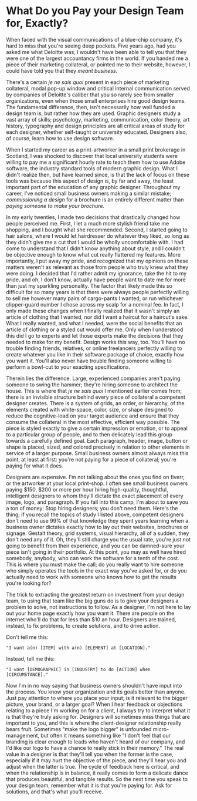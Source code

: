 # What Do you Pay your Design Team for, Exactly? 

When faced with the visual communications of a blue-chip company, it's hard to miss that you're seeing deep pockets. Five years ago, had you asked me what Deloitte was, I wouldn't have been able to tell you that they were one of the largest accountancy firms in the world. If you handed me a piece of their marketing collateral, or pointed me to their website, however, I could have told you that they *meant business.* 

There's a certain *je ne sais quoi* present in each piece of marketing collateral, modal pop-up window and critical internal communication served by companies of Deloitte's caliber that you so rarely see from smaller organizations, even when those small enterprises hire good design teams. The fundamental difference, then, isn't necessarily how well funded a design team is, but rather how they are used. Graphic designers study a vast array of skills; psychology, marketing, communication, color theory, art history, typography and design principles are all critical areas of study for each designer, whether self-taught or university educated. Designers also, of course, learn how to use design software. 

When I started my career as a print-artworker in a small print brokerage in Scotland, I was shocked to discover that local university students were willing to pay me a significant hourly rate to teach them how to use Adobe software, the industry standard tools of modern graphic design. What I didn't realize then, but have learned since, is that the lack of focus on these tools was because this aspect of design is, by far and away, the least important part of the education of any graphic designer. Throughout my career, I've noticed small business owners making a similar mistake; *commissioning a design* for a brochure is an entirely different matter than *paying someone to make your brochure.*

In my early twenties, I made two decisions that drastically changed how people perceived me. First, I let a much more stylish friend take me shopping, and I bought what she recommended. Second, I started going to hair salons, where I would let hairdresser do whatever they liked, so long as they didn't give me a cut that I would be wholly uncomfortable with. I had come to understand that I didn't know anything about style, and I couldn't be objective enough to know what cut really flattered my features. More importantly, I put away my pride, and recognized that my opinions on these matters weren't as relevant as those from people who truly knew what they were doing. I decided that I'd rather admit my ignorance, take the hit to my pride, and oh, I don't know, actually have people want to date me for more than just my sparkling personality. The factor that likely made this so difficult for so many years is that there were always people perfectly willing to sell me however many pairs of cargo-pants I wanted, or run whichever clipper-guard number I chose across my scalp for a nominal fee. In fact, I only made these changes when I finally realized that it wasn't simply an article of clothing that I wanted, nor did I want a haircut for a haircut's sake. What I really wanted, and what I needed, were the social benefits that an article of clothing or a styled cut would offer me. Only when I understood this did I go to experts and let those experts make the decisions that they needed to make for my benefit. Design works this way, too. You'll have no trouble finding friends, relatives, or online freelancers perfectly willing to create whatever you like in their software package of choice, exactly how you want it. You'll also never have trouble finding someone willing to perform a bowl-cut to your exacting specifications.

Therein lies the difference. Large, experienced companies aren't paying someone to swing the hammer; they're hiring someone to architect the house. This is where that *je ne sais quoi* I mentioned earlier comes from; there is an invisible structure behind every piece of collateral a competent designer creates. There is a system of grids, an order, or hierarchy, of the elements created with white-space, color, size, or shape designed to reduce the cognitive-load on your target audience and ensure that they consume the collateral in the most effective, efficient way possible. The piece is styled exactly to give a certain impression or emotion, or to appeal to a particular group of people, and to then delicately lead this group towards a carefully defined goal. Each paragraph, header, image, button or shape is placed, sized, and colored precisely in relation to other elements in service of a larger purpose. Small business owners almost always miss this point, at least at first: you're not paying for a piece of collateral; you're paying for what it does.

Designers are expensive. I'm not talking about the ones you find on fiverr, or the artworker at your local print-shop. I often see small business owners paying $150, $200 or more per hour hiring high-quality, thoughtful, intelligent designers to whom they'll dictate the exact placement of every image, logo, and paragraph. If you fall into this camp, I'm about to save you a ton of money: Stop hiring designers; you don't need them. Here's the thing; if you recall the topics of study I listed above, competent designers don't need to use 99% of that knowledge they spent years learning when a business owner dictates exactly how to lay out their websites, brochures or signage. Gestalt theory, grid systems, visual hierarchy, all of a sudden, they don't need any of it. Oh, they'll still charge you the usual rate, you're just not going to benefit from their experience, and you can be damned-sure your piece isn't going in their portfolio. At this point, you may as well have hired somebody, anybody, who can work the software for a tenth of the cost. This is where you must make the call; do you really want to hire someone who simply operates the tools in the exact way you've asked for, or do you actually need to work with someone who knows how to get the results you're looking for? 

The trick to extracting the greatest return on investment from your design team, to using that team like the big guns do is to give your designers a problem to solve, not instructions to follow. As a designer, I'm not here to lay out your home page exactly how you want it. There are people on the internet who'll do that for less than $10 an hour. Designers are trained, instead, to fix problems, to create solutions, and to drive action. 

Don't tell me this: 

```"I want a(n) [ITEM] with a(n) [ELEMENT] at [LOCATION]."``` 

Instead, tell me this: 

```"I want [DEMOGRAPHIC] in [INDUSTRY] to do [ACTION] when [CIRCUMSTANCE]." ```

Now I'm in no way saying that business owners shouldn't have input into the process. You know your organization and its goals better than anyone. Just pay attention to where you place your input; is it relevant to the bigger picture, your brand, or a larger goal? When I hear feedback or objections relating to a piece I'm working on for a client, I always try to interpret what it is that they're truly asking for. Designers will sometimes miss things that are important to you, and this is where the client-designer relationship really bears fruit. Sometimes "make the logo bigger" is unfounded micro-management, but often it means something like "I don't feel that our branding is clear enough to leads who haven't heard of our company, and I'd like our logo to have a chance to really stick in their memory." The real value in a designer is that they'll tell you when the former is the case, especially if it may hurt the objective of the piece, and they'll hear you and adjust when the latter is true. The cycle of feedback here is critical, and when the relationship is in balance, it really comes to form a delicate dance that produces beautiful, and tangible results. So the next time you speak to your design team, remember what it is that you're paying for. Ask for solutions, and that's what you'll receive.